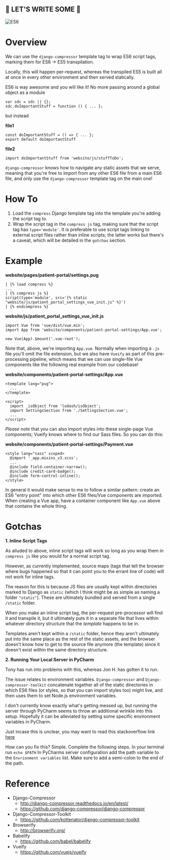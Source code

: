 ## 🚨 LET'S WRITE SOME 🚨
![ES6](https://image.slidesharecdn.com/4-es6metbabel-150513100342-lva1-app6891/95/es6-with-babeljs-1-638.jpg)

# Overview
We can use the `django-compressor` template tag to wrap ES6 script tags, marking them for ES6 -> ES5 transpilation.

Locally, this will happen per-request, whereas the transpiled ES5 is built all at once in every other environment and then served statically.

ES6 is way awesome and you will like it! No more passing around a global object as a module
```
var sdc = sdc || {};
sdc.doImportantStuff = function () { ... };
```
but instead

**file1**
```
const doImportantStuff = () => { ... };
export default doImportantStuff
```
**file2**
```
import doImportantStuff from 'website/js/stuffToDo';
```

`django-compressor` knows how to navigate any static assets that we serve, meaning that you're free to import from any other ES6 file from a main ES6 file, and only use the `django-compressor` template tag on the main one!

# How To
1. Load the `compress` Django template tag into the template you're adding the script tag to.
2. Wrap the script tag in the `compress js` tag, making sure that the script tag has `type='module'`. It is preferable to use script tags linking to external script files rather than inline scripts; the latter works but there's a caveat, which will be detailed in the `gotchas` section.

# Example
**website/pages/patient-portal/settings.pug**
```
| {% load compress %}
...
| {% compress js %}
script(type='module', src='{% static "website/js/patient_portal_settings_vue_init.js" %}')
| {% endcompress %}
```
**website/js/patient_portal_settings_vue_init.js**
```
import Vue from 'vue/dist/vue.min';
import App from 'website/components/patient-portal-settings/App.vue';

new Vue(App).$mount('.vue-root');
```
Note that, above, we're importing `App.vue`. Normally when importing a `.js` file you'll omit the file extension, but we also have `Vueify` as part of this pre-processing pipeline, which means that we can use single-file Vue components like the following real example from our codebase!

**website/components/patient-portal-settings/App.vue**
```
<template lang="pug">
  ...
</template>

<script>
  import _isObject from 'lodash/isObject';
  import SettingsSection from './SettingsSection.vue';
  ...
</script>
```

*Please note* that you can also import styles into these single-page Vue components; Vueify knows where to find our Sass files. So you can do this:

**website/components/patient-portal-settings/Payment.vue**
```
<style lang="sass" scoped>
  @import '_app.mixins_v3.scss';
  ...
  @include field-container-narrow();
  @include credit-card-badge();
  @include form-control-inline();
</style>
```
In general it would make sense to me to follow a similar pattern: create an ES6 "entry point" into which other ES6 files/Vue components are imported. When creating a Vue app, have a container component like `App.vue` above that contains the whole thing.

# Gotchas

**1. Inline Script Tags**

As alluded to above, inline script tags will work so long as you wrap them in `compress js` like you would for a normal script tag.

However, as currently implemented, source maps (tags that tell the browser where bugs happened so that it can point you to the errant line of code) will not work for inline tags.

The reason for this is because JS files are usually kept within directories marked to Django as `static` (which I think might be as simple as naming a folder `"static"`). These are ultimately bundled and served from a single `/static` folder.

When you make an inline script tag, the per-request pre-processor will find it and transpile it, but it ultimately puts it in a separate file that lives within whatever directory structure that the _template_ happens to be in.

Templates aren't kept within a `/static` folder, hence they aren't ultimately put into the same place as the rest of the static assets, and the browser doesn't know how to get to the source file anymore (the template) since it doesn't exist within the same directory structure.

**2. Running Your Local Server in PyCharm**

Tony has run into problems with this, whereas Jon H. has gotten it to run.

The issue relates to environment variables. `Django-compressor` and `Django-compressor-toolkit` concatenate together all of the static directories in which ES6 files (or styles, so that you can import styles too) might live, and then uses them to set Node.js environment variables.

I don't currently know exactly what's getting messed up, but running the server through PyCharm seems to throw an additional wrinkle into this setup. Hopefully it can be alleviated by setting some specific environment variables in PyCharm.

Just incase this is unclear, you may want to read this stackoverflow link [here](https://stackoverflow.com/questions/8732119/pycharm-path-on-os-x)

How can you fix this? Simple. Complete the following steps. 
In your terminal run `echo $PATH`
In PyCharms server configuration add the path variable to the `Envrionment variables` list. Make sure to add a semi-colon to the end of the path.

# Reference

* Django-Compressor
  * http://django-compressor.readthedocs.io/en/latest/
  * https://github.com/django-compressor/django-compressor
* Django-Compressor-Toolkit
  * https://github.com/kottenator/django-compressor-toolkit
* Browserify
  * http://browserify.org/
* Babelify
  * https://github.com/babel/babelify
* Vueify
  * https://github.com/vuejs/vueify